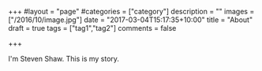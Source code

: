+++
#layout = "page"
#categories = ["category"]
description = ""
images = ["/2016/10/image.jpg"]
date = "2017-03-04T15:17:35+10:00"
title = "About"
draft = true
tags = ["tag1","tag2"]
comments = false

+++

I'm Steven Shaw. This is my story.
